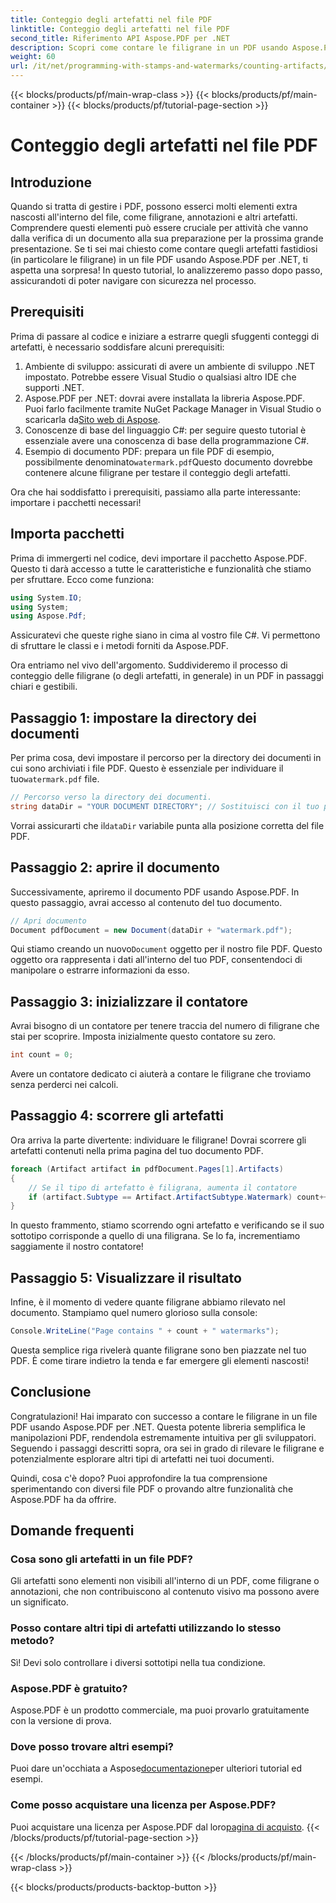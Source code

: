 ```yaml
---
title: Conteggio degli artefatti nel file PDF
linktitle: Conteggio degli artefatti nel file PDF
second_title: Riferimento API Aspose.PDF per .NET
description: Scopri come contare le filigrane in un PDF usando Aspose.PDF per .NET. Guida passo passo per principianti senza esperienza pregressa richiesta.
weight: 60
url: /it/net/programming-with-stamps-and-watermarks/counting-artifacts/
---
```


{{< blocks/products/pf/main-wrap-class >}}
{{< blocks/products/pf/main-container >}}
{{< blocks/products/pf/tutorial-page-section >}}

# Conteggio degli artefatti nel file PDF

## Introduzione

Quando si tratta di gestire i PDF, possono esserci molti elementi extra nascosti all'interno del file, come filigrane, annotazioni e altri artefatti. Comprendere questi elementi può essere cruciale per attività che vanno dalla verifica di un documento alla sua preparazione per la prossima grande presentazione. Se ti sei mai chiesto come contare quegli artefatti fastidiosi (in particolare le filigrane) in un file PDF usando Aspose.PDF per .NET, ti aspetta una sorpresa! In questo tutorial, lo analizzeremo passo dopo passo, assicurandoti di poter navigare con sicurezza nel processo. 

## Prerequisiti

Prima di passare al codice e iniziare a estrarre quegli sfuggenti conteggi di artefatti, è necessario soddisfare alcuni prerequisiti:

1. Ambiente di sviluppo: assicurati di avere un ambiente di sviluppo .NET impostato. Potrebbe essere Visual Studio o qualsiasi altro IDE che supporti .NET.
2. Aspose.PDF per .NET: dovrai avere installata la libreria Aspose.PDF. Puoi farlo facilmente tramite NuGet Package Manager in Visual Studio o scaricarla da[Sito web di Aspose](https://releases.aspose.com/pdf/net/).
3. Conoscenze di base del linguaggio C#: per seguire questo tutorial è essenziale avere una conoscenza di base della programmazione C#.
4.  Esempio di documento PDF: prepara un file PDF di esempio, possibilmente denominato`watermark.pdf`Questo documento dovrebbe contenere alcune filigrane per testare il conteggio degli artefatti.

Ora che hai soddisfatto i prerequisiti, passiamo alla parte interessante: importare i pacchetti necessari!

## Importa pacchetti

Prima di immergerti nel codice, devi importare il pacchetto Aspose.PDF. Questo ti darà accesso a tutte le caratteristiche e funzionalità che stiamo per sfruttare. Ecco come funziona:

```csharp
using System.IO;
using System;
using Aspose.Pdf;
```

Assicuratevi che queste righe siano in cima al vostro file C#. Vi permettono di sfruttare le classi e i metodi forniti da Aspose.PDF. 

Ora entriamo nel vivo dell'argomento. Suddivideremo il processo di conteggio delle filigrane (o degli artefatti, in generale) in un PDF in passaggi chiari e gestibili.

## Passaggio 1: impostare la directory dei documenti

 Per prima cosa, devi impostare il percorso per la directory dei documenti in cui sono archiviati i file PDF. Questo è essenziale per individuare il tuo`watermark.pdf` file.

```csharp
// Percorso verso la directory dei documenti.
string dataDir = "YOUR DOCUMENT DIRECTORY"; // Sostituisci con il tuo percorso effettivo
```

 Vorrai assicurarti che il`dataDir` variabile punta alla posizione corretta del file PDF. 

## Passaggio 2: aprire il documento

Successivamente, apriremo il documento PDF usando Aspose.PDF. In questo passaggio, avrai accesso al contenuto del tuo documento.

```csharp
// Apri documento
Document pdfDocument = new Document(dataDir + "watermark.pdf");
```

 Qui stiamo creando un nuovo`Document` oggetto per il nostro file PDF. Questo oggetto ora rappresenta i dati all'interno del tuo PDF, consentendoci di manipolare o estrarre informazioni da esso.

## Passaggio 3: inizializzare il contatore

Avrai bisogno di un contatore per tenere traccia del numero di filigrane che stai per scoprire. Imposta inizialmente questo contatore su zero.

```csharp
int count = 0;
```

Avere un contatore dedicato ci aiuterà a contare le filigrane che troviamo senza perderci nei calcoli.

## Passaggio 4: scorrere gli artefatti

Ora arriva la parte divertente: individuare le filigrane! Dovrai scorrere gli artefatti contenuti nella prima pagina del tuo documento PDF.

```csharp
foreach (Artifact artifact in pdfDocument.Pages[1].Artifacts)
{
    // Se il tipo di artefatto è filigrana, aumenta il contatore
    if (artifact.Subtype == Artifact.ArtifactSubtype.Watermark) count++;
}
```

In questo frammento, stiamo scorrendo ogni artefatto e verificando se il suo sottotipo corrisponde a quello di una filigrana. Se lo fa, incrementiamo saggiamente il nostro contatore!

## Passaggio 5: Visualizzare il risultato

Infine, è il momento di vedere quante filigrane abbiamo rilevato nel documento. Stampiamo quel numero glorioso sulla console:

```csharp
Console.WriteLine("Page contains " + count + " watermarks");
```

Questa semplice riga rivelerà quante filigrane sono ben piazzate nel tuo PDF. È come tirare indietro la tenda e far emergere gli elementi nascosti!

## Conclusione 

Congratulazioni! Hai imparato con successo a contare le filigrane in un file PDF usando Aspose.PDF per .NET. Questa potente libreria semplifica le manipolazioni PDF, rendendola estremamente intuitiva per gli sviluppatori. Seguendo i passaggi descritti sopra, ora sei in grado di rilevare le filigrane e potenzialmente esplorare altri tipi di artefatti nei tuoi documenti.

Quindi, cosa c'è dopo? Puoi approfondire la tua comprensione sperimentando con diversi file PDF o provando altre funzionalità che Aspose.PDF ha da offrire. 

## Domande frequenti

### Cosa sono gli artefatti in un file PDF?  
Gli artefatti sono elementi non visibili all'interno di un PDF, come filigrane o annotazioni, che non contribuiscono al contenuto visivo ma possono avere un significato.

### Posso contare altri tipi di artefatti utilizzando lo stesso metodo?  
Sì! Devi solo controllare i diversi sottotipi nella tua condizione.

### Aspose.PDF è gratuito?  
Aspose.PDF è un prodotto commerciale, ma puoi provarlo gratuitamente con la versione di prova. 

### Dove posso trovare altri esempi?  
 Puoi dare un'occhiata a Aspose[documentazione](https://reference.aspose.com/pdf/net/)per ulteriori tutorial ed esempi.

### Come posso acquistare una licenza per Aspose.PDF?  
 Puoi acquistare una licenza per Aspose.PDF dal loro[pagina di acquisto](https://purchase.aspose.com/buy).
{{< /blocks/products/pf/tutorial-page-section >}}

{{< /blocks/products/pf/main-container >}}
{{< /blocks/products/pf/main-wrap-class >}}

{{< blocks/products/products-backtop-button >}}
